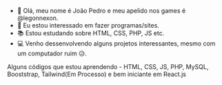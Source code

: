 - 👋 Olá, meu nome é João Pedro e meu apelido nos games é @legonnexon.
- 👀 Eu estou interessado em fazer programas/sites.
- 📚 Estou estudando sobre HTML, CSS, PHP, JS etc.
- 💻 Venho dessenvolvendo alguns projetos interessantes, mesmo com um computador ruim 😥.

Alguns códigos que estou aprendendo - HTML, CSS, JS, PHP, MySQL, Booststrap, Tailwind(Em Processo) e bem iniciante em React.js


<!---
legonnexon/legonnexon is a ✨ special ✨ repository because its `README.md` (this file) appears on your GitHub profile.
You can click the Preview link to take a look at your changes.
--->
